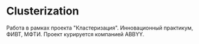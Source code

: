 # Clusterization
Работа в рамках проекта "Кластеризация". Инновационный практикум, ФИВТ, МФТИ. Проект курируется компанией ABBYY.
